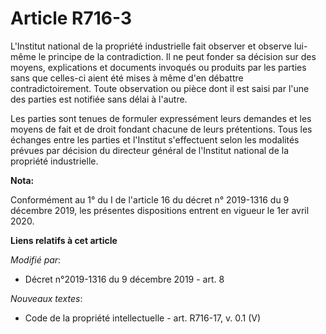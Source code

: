 # Article R716-3

L'Institut national de la propriété industrielle fait observer et observe lui-même le principe de la contradiction. Il ne
peut fonder sa décision sur des moyens, explications et documents invoqués ou produits par les parties sans que celles-ci
aient été mises à même d'en débattre contradictoirement. Toute observation ou pièce dont il est saisi par l'une des parties
est notifiée sans délai à l'autre.

Les parties sont tenues de formuler expressément leurs demandes et les moyens de fait et de droit fondant chacune de leurs
prétentions. Tous les échanges entre les parties et l'Institut s'effectuent selon les modalités prévues par décision du
directeur général de l'Institut national de la propriété industrielle.

**Nota:**

Conformément au 1° du I de l'article 16 du décret n° 2019-1316 du 9 décembre 2019, les présentes dispositions entrent en
vigueur le 1er avril 2020.

**Liens relatifs à cet article**

_Modifié par_:

  - Décret n°2019-1316 du 9 décembre 2019 - art. 8

_Nouveaux textes_:

  - Code de la propriété intellectuelle - art. R716-17, v. 0.1 (V)
